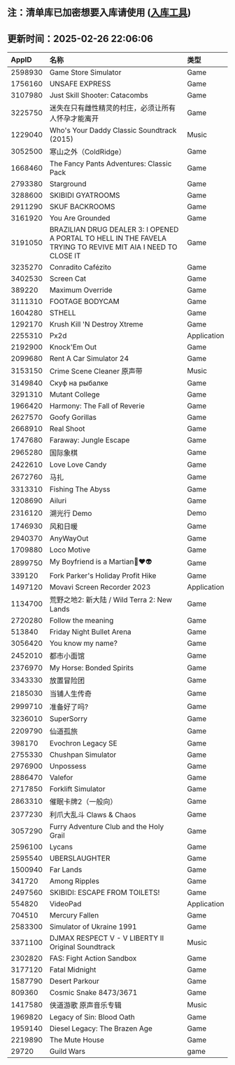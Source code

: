 ## 注：清单库已加密想要入库请使用 ([入库工具](https://github.com/BlankTMing/ManifestAutoUpdate/releases))

## 更新时间：2025-02-26 22:06:06
| AppID | 名称 | 类型  |
| :-------------------- | :----------------------------- | :----------- |
| 2598930 | Game Store Simulator| Game |
| 1756160 | UNSAFE EXPRESS| Game |
| 3107980 | Just Skill Shooter: Catacombs| Game |
| 3225750 | 迷失在只有雌性精灵的村庄，必须让所有人怀孕才能离开| Game |
| 1229040 | Who's Your Daddy Classic Soundtrack (2015)| Music |
| 3052500 | 寒山之外（ColdRidge）| Game |
| 1668460 | The Fancy Pants Adventures: Classic Pack| Game |
| 2793380 | Starground| Game |
| 3288600 | SKIBIDI GYATROOMS| Game |
| 2911290 | SKUF BACKROOMS| Game |
| 3161920 | You Are Grounded| Game |
| 3191050 | BRAZILIAN DRUG DEALER 3: I OPENED A PORTAL TO HELL IN THE FAVELA TRYING TO REVIVE MIT AIA I NEED TO CLOSE IT| Game |
| 3235270 | Conradito Cafézito| Game |
| 3402530 | Screen Cat| Game |
| 389220 | Maximum Override| Game |
| 3111310 | FOOTAGE BODYCAM| Game |
| 1604280 | STHELL| Game |
| 1292170 | Krush Kill 'N Destroy Xtreme| Game |
| 2255310 | Px2d| Application |
| 2192900 | Knock'Em Out| Game |
| 2099680 | Rent A Car Simulator 24| Game |
| 3153150 | Crime Scene Cleaner 原声带| Music |
| 3149840 | Скуф на рыбалке| Game |
| 3291310 | Mutant College| Game |
| 1966420 | Harmony: The Fall of Reverie| Game |
| 2627570 | Goofy Gorillas| Game |
| 2668910 | Real Shoot| Game |
| 1747680 | Faraway: Jungle Escape| Game |
| 2965280 | 国际象棋| Game |
| 2422610 | Love Love Candy| Game |
| 2672760 | 马扎| Game |
| 3313310 | Fishing The Abyss| Game |
| 1208690 | Ailuri| Game |
| 2316120 | 溯光行 Demo| Demo |
| 1746930 | 风和日暖| Game |
| 2940370 | AnyWayOut| Game |
| 1709880 | Loco Motive| Game |
| 2899750 | My Boyfriend is a Martian👰❤️👽| Game |
| 339120 | Fork Parker's Holiday Profit Hike| Game |
| 1497120 | Movavi Screen Recorder 2023| Application |
| 1134700 | 荒野之地2: 新大陆 / Wild Terra 2: New Lands| Game |
| 2720280 | Follow the meaning| Game |
| 513840 | Friday Night Bullet Arena| Game |
| 3056420 | You know my name?| Game |
| 2452010 | 都市小面馆| Game |
| 2376970 | My Horse: Bonded Spirits| Game |
| 3343330 | 放置冒险团| Game |
| 2185030 | 当铺人生传奇| Game |
| 2999710 | 准备好了吗?| Game |
| 3236010 | SuperSorry| Game |
| 2209790 | 仙道孤旅| Game |
| 398170 | Evochron Legacy SE| Game |
| 2755330 | Chushpan Simulator| Game |
| 2976900 | Unpossess| Game |
| 2886470 | Valefor| Game |
| 2717850 | Forklift Simulator| Game |
| 2863310 | 催眠卡牌2（一般向）| Game |
| 2377230 | 利爪大乱斗 Claws & Chaos| Game |
| 3057290 | Furry Adventure Club and the Holy Grail| Game |
| 2596100 | Lycans| Game |
| 2595540 | UBERSLAUGHTER| Game |
| 1500940 | Far Lands| Game |
| 341720 | Among Ripples| Game |
| 2497560 | SKIBIDI: ESCAPE FROM TOILETS!| Game |
| 554820 | VideoPad| Application |
| 704510 | Mercury Fallen| Game |
| 2583300 | Simulator of Ukraine 1991| Game |
| 3371100 | DJMAX RESPECT V - V LIBERTY II Original Soundtrack| Music |
| 2302820 | FAS: Fight Action Sandbox| Game |
| 3177120 | Fatal Midnight| Game |
| 1587790 | Desert Parkour| Game |
| 809360 | Cosmic Snake 8473/3671| Game |
| 1417580 | 侠道游歌 原声音乐专辑| Music |
| 1969820 | Legacy of Sin: Blood Oath| Game |
| 1959140 | Diesel Legacy: The Brazen Age| Game |
| 2219890 | The Mute House| Game |
| 29720 | Guild Wars| game |

